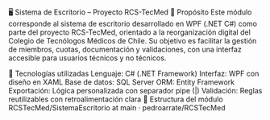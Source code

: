 🖥️ Sistema de Escritorio – Proyecto RCS-TecMed
🎯 Propósito
Este módulo corresponde al sistema de escritorio desarrollado en WPF (.NET C#) como parte del proyecto RCS-TecMed, orientado a la reorganización digital del Colegio de Tecnólogos Médicos de Chile. Su objetivo es facilitar la gestión de miembros, cuotas, documentación y validaciones, con una interfaz accesible para usuarios técnicos y no técnicos.

🧱 Tecnologías utilizadas
Lenguaje: C# (.NET Framework)
Interfaz: WPF con diseño en XAML
Base de datos: SQL Server
ORM: Entity Framework
Exportación: Lógica personalizada con separador pipe (|)
Validación: Reglas reutilizables con retroalimentación clara
📁 Estructura del módulo
RCSTecMed/SistemaEscritorio at main · pedroarrate/RCSTecMed 
